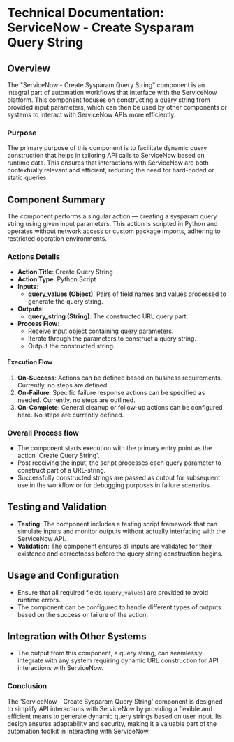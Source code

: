 # Technical Documentation: ServiceNow - Create Sysparam Query String

## Overview
The "ServiceNow - Create Sysparam Query String" component is an integral part of automation workflows that interface with the ServiceNow platform. This component focuses on constructing a query string from provided input parameters, which can then be used by other components or systems to interact with ServiceNow APIs more efficiently.

### Purpose
The primary purpose of this component is to facilitate dynamic query construction that helps in tailoring API calls to ServiceNow based on runtime data. This ensures that interactions with ServiceNow are both contextually relevant and efficient, reducing the need for hard-coded or static queries.

## Component Summary
The component performs a singular action — creating a sysparam query string using given input parameters. This action is scripted in Python and operates without network access or custom package imports, adhering to restricted operation environments.

### Actions Details
- **Action Title**: Create Query String
- **Action Type**: Python Script
- **Inputs**:
  - **query_values (Object)**: Pairs of field names and values processed to generate the query string.
- **Outputs**: 
  - **query_string (String)**: The constructed URL query part.
- **Process Flow**:
  - Receive input object containing query parameters.
  - Iterate through the parameters to construct a query string.
  - Output the constructed string.

#### Execution Flow
1. **On-Success**: Actions can be defined based on business requirements. Currently, no steps are defined.
2. **On-Failure**: Specific failure response actions can be specified as needed. Currently, no steps are outlined.
3. **On-Complete**: General cleanup or follow-up actions can be configured here. No steps are currently defined.

### Overall Process flow
- The component starts execution with the primary entry point as the action 'Create Query String'.
- Post receiving the input, the script processes each query parameter to construct part of a URL-string.
- Successfully constructed strings are passed as output for subsequent use in the workflow or for debugging purposes in failure scenarios.

## Testing and Validation
- **Testing**: The component includes a testing script framework that can simulate inputs and monitor outputs without actually interfacing with the ServiceNow API.
- **Validation**: The component ensures all inputs are validated for their existence and correctness before the query string construction begins.

## Usage and Configuration
- Ensure that all required fields (`query_values`) are provided to avoid runtime errors.
- The component can be configured to handle different types of outputs based on the success or failure of the action.

## Integration with Other Systems
- The output from this component, a query string, can seamlessly integrate with any system requiring dynamic URL construction for API interactions with ServiceNow.

### Conclusion
The 'ServiceNow - Create Sysparam Query String' component is designed to simplify API interactions with ServiceNow by providing a flexible and efficient means to generate dynamic query strings based on user input. Its design ensures adaptability and security, making it a valuable part of the automation toolkit in interacting with ServiceNow.
